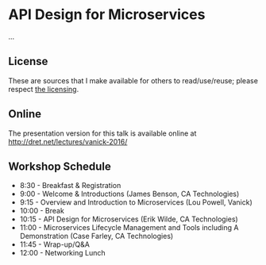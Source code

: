 # API Design for Microservices

...


## License

These are sources that I make available for others to read/use/reuse; please respect [the licensing](../LICENSE).


## Online

The presentation version for this talk is available online at http://dret.net/lectures/vanick-2016/


## Workshop Schedule

* 8:30 - Breakfast & Registration
* 9:00 - Welcome & Introductions (James Benson, CA Technologies)
* 9:15 - Overview and Introduction to Microservices (Lou Powell, Vanick)
* 10:00 - Break
* 10:15 - API Design for Microservices (Erik Wilde, CA Technologies)
* 11:00 - Microservices Lifecycle Management and Tools including A Demonstration (Case Farley, CA Technologies)
* 11:45 - Wrap-up/Q&A
* 12:00 - Networking Lunch
